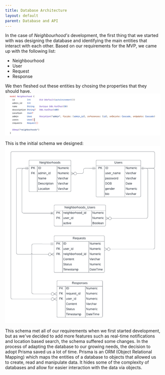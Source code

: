 ```yaml
---
title: Database Architecture
layout: default
parent: Database and API
---
```


In the case of _Neighbourhood's_ development, the first thing that we started with was designing the database and identifying the main entities that interact with each other. Based on our requirements for the MVP, we came up with the following list:

- Neighbourhood
- User
- Request
- Response

We then fleshed out these entities by chosing the properties that they should have.
![Neighborhood Model](../assets/images/db_model.png)

This is the initial schema we designed:
![Database ERD](../assets/images/neighborhood_erd.png)

This schema met all of our requirements when we first started development, but as we've decided to add more features such as real-time notifications and location based search, the schema suffered some changes.
In the process of adapting the database to our growing needs, the decision to adopt Prisma saved us a lot of time. Prisma is an ORM (Object Relational Mapping) which maps the entities of a database to objects that allowed us to create, read and manipulate data. It hides some of the complexity of databases and allow for easier interaction with the data via objects.
